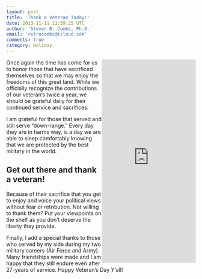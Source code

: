 ```yaml
---
layout: post
title: 'Thank a Veteran Today!'
date: 2013-11-11 11:39:25 UTC
author: 'Steven B. Combs, Ph.D.'
email: 'retrocombs@icloud.com'
comments: true
category: Holiday
---
```


<iframe align="right" frameborder="0" height="540px" src="https://www.thunderclap.it/projects/6258-veterans-day-2013/embed" width="250px"></iframe>Once again the time has come for us to honor those that have sacrificed themselves so that we may enjoy the freedoms of this great land. While we officially recognize the contributions of our veteran’s twice a year, we should be grateful daily for their continued service and sacrifices.

I am grateful for those that served and still serve “down-range.” Every day they are in harms way, is a day we are able to sleep comfortably knowing that we are protected by the best military in the world.

## Get out there and thank a veteran!

Because of their sacrifice that you get to enjoy and voice your political views without fear or retribution. Not willing to thank them? Put your viewpoints on the shelf as you don’t deserve the liberty they provide.

Finally, I add a special thanks to those who served by my side during my two military careers (Air Force and Army). Many friendships were made and I am happy that they still endure even after 27-years of service. Happy Veteran’s Day Y‘all!